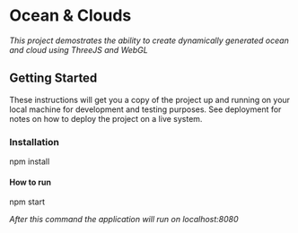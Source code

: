 # Ocean & Clouds

*This project demostrates the ability to create dynamically generated ocean and cloud using ThreeJS and WebGL*

## Getting Started

These instructions will get you a copy of the project up and running on your local machine for development and testing purposes. See deployment for notes on how to deploy the project on a live system.

### Installation

npm install

#### How to run

npm start

*After this command the application will run on localhost:8080*